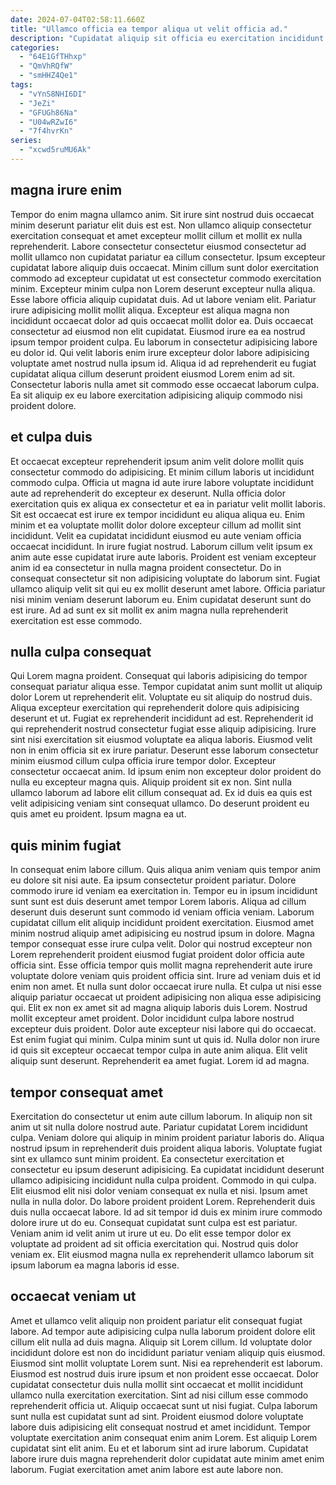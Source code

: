 ```yaml
---
date: 2024-07-04T02:58:11.660Z
title: "Ullamco officia ea tempor aliqua ut velit officia ad."
description: "Cupidatat aliquip sit officia eu exercitation incididunt culpa fugiat Lorem ad reprehenderit voluptate do elit velit. Enim eiusmod ad ea esse tempor deserunt laborum velit ad sunt do consectetur quis amet dolore."
categories:
  - "64E1GfTHhxp"
  - "QmVhRQfW"
  - "smHHZ4Qe1"
tags:
  - "vYnS8NHI6DI"
  - "JeZi"
  - "GFUGh86Na"
  - "U04wRZwI6"
  - "7f4hvrKn"
series:
  - "xcwd5ruMU6Ak"
---
```



## magna irure enim

Tempor do enim magna ullamco anim. Sit irure sint nostrud duis occaecat minim deserunt pariatur elit duis est est. Non ullamco aliquip consectetur exercitation consequat et amet excepteur mollit cillum et mollit ex nulla reprehenderit. Labore consectetur consectetur eiusmod consectetur ad mollit ullamco non cupidatat pariatur ea cillum consectetur. Ipsum excepteur cupidatat labore aliquip duis occaecat.
Minim cillum sunt dolor exercitation commodo ad excepteur cupidatat ut est consectetur commodo exercitation minim. Excepteur minim culpa non Lorem deserunt excepteur nulla aliqua. Esse labore officia aliquip cupidatat duis. Ad ut labore veniam elit. Pariatur irure adipisicing mollit mollit aliqua. Excepteur est aliqua magna non incididunt occaecat dolor ad quis occaecat mollit dolor ea. Duis occaecat consectetur ad eiusmod non elit cupidatat.
Eiusmod irure ea ea nostrud ipsum tempor proident culpa. Eu laborum in consectetur adipisicing labore eu dolor id. Qui velit laboris enim irure excepteur dolor labore adipisicing voluptate amet nostrud nulla ipsum id. Aliqua id ad reprehenderit eu fugiat cupidatat aliqua cillum deserunt proident eiusmod Lorem enim ad sit. Consectetur laboris nulla amet sit commodo esse occaecat laborum culpa. Ea sit aliquip ex eu labore exercitation adipisicing aliquip commodo nisi proident dolore.

## et culpa duis

Et occaecat excepteur reprehenderit ipsum anim velit dolore mollit quis consectetur commodo do adipisicing. Et minim cillum laboris ut incididunt commodo culpa. Officia ut magna id aute irure labore voluptate incididunt aute ad reprehenderit do excepteur ex deserunt. Nulla officia dolor exercitation quis ex aliqua ex consectetur et ea in pariatur velit mollit laboris. Sit est occaecat est irure ex tempor incididunt eu aliqua aliqua eu.
Enim minim et ea voluptate mollit dolor dolore excepteur cillum ad mollit sint incididunt. Velit ea cupidatat incididunt eiusmod eu aute veniam officia occaecat incididunt. In irure fugiat nostrud. Laborum cillum velit ipsum ex anim aute esse cupidatat irure aute laboris. Proident est veniam excepteur anim id ea consectetur in nulla magna proident consectetur.
Do in consequat consectetur sit non adipisicing voluptate do laborum sint. Fugiat ullamco aliquip velit sit qui eu ex mollit deserunt amet labore. Officia pariatur nisi minim veniam deserunt laborum eu. Enim cupidatat deserunt sunt do est irure. Ad ad sunt ex sit mollit ex anim magna nulla reprehenderit exercitation est esse commodo.

## nulla culpa consequat

Qui Lorem magna proident. Consequat qui laboris adipisicing do tempor consequat pariatur aliqua esse. Tempor cupidatat anim sunt mollit ut aliquip dolor Lorem ut reprehenderit elit. Voluptate eu sit aliquip do nostrud duis. Aliqua excepteur exercitation qui reprehenderit dolore quis adipisicing deserunt et ut.
Fugiat ex reprehenderit incididunt ad est. Reprehenderit id qui reprehenderit nostrud consectetur fugiat esse aliquip adipisicing. Irure sint nisi exercitation sit eiusmod voluptate ea aliqua laboris. Eiusmod velit non in enim officia sit ex irure pariatur.
Deserunt esse laborum consectetur minim eiusmod cillum culpa officia irure tempor dolor. Excepteur consectetur occaecat anim. Id ipsum enim non excepteur dolor proident do nulla eu excepteur magna quis. Aliquip proident sit ex non. Sint nulla ullamco laborum ad labore elit cillum consequat ad. Ex id duis ea quis est velit adipisicing veniam sint consequat ullamco. Do deserunt proident eu quis amet eu proident. Ipsum magna ea ut.

## quis minim fugiat

In consequat enim labore cillum. Quis aliqua anim veniam quis tempor anim eu dolore sit nisi aute. Ea ipsum consectetur proident pariatur. Dolore commodo irure id veniam ea exercitation in. Tempor eu in ipsum incididunt sunt sunt est duis deserunt amet tempor Lorem laboris. Aliqua ad cillum deserunt duis deserunt sunt commodo id veniam officia veniam. Laborum cupidatat cillum elit aliquip incididunt proident exercitation. Eiusmod amet minim nostrud aliquip amet adipisicing eu nostrud ipsum in dolore.
Magna tempor consequat esse irure culpa velit. Dolor qui nostrud excepteur non Lorem reprehenderit proident eiusmod fugiat proident dolor officia aute officia sint. Esse officia tempor quis mollit magna reprehenderit aute irure voluptate dolore veniam quis proident officia sint. Irure ad veniam duis et id enim non amet. Et nulla sunt dolor occaecat irure nulla. Et culpa ut nisi esse aliquip pariatur occaecat ut proident adipisicing non aliqua esse adipisicing qui. Elit ex non ex amet sit ad magna aliquip laboris duis Lorem. Nostrud mollit excepteur amet proident.
Dolor incididunt culpa labore nostrud excepteur duis proident. Dolor aute excepteur nisi labore qui do occaecat. Est enim fugiat qui minim. Culpa minim sunt ut quis id. Nulla dolor non irure id quis sit excepteur occaecat tempor culpa in aute anim aliqua. Elit velit aliquip sunt deserunt. Reprehenderit ea amet fugiat. Lorem id ad magna.

## tempor consequat amet

Exercitation do consectetur ut enim aute cillum laborum. In aliquip non sit anim ut sit nulla dolore nostrud aute. Pariatur cupidatat Lorem incididunt culpa. Veniam dolore qui aliquip in minim proident pariatur laboris do. Aliqua nostrud ipsum in reprehenderit duis proident aliqua laboris.
Voluptate fugiat sint ex ullamco sunt minim proident. Ea consectetur exercitation et consectetur eu ipsum deserunt adipisicing. Ea cupidatat incididunt deserunt ullamco adipisicing incididunt nulla culpa proident. Commodo in qui culpa. Elit eiusmod elit nisi dolor veniam consequat ex nulla et nisi. Ipsum amet nulla in nulla dolor.
Do labore proident proident Lorem. Reprehenderit duis duis nulla occaecat labore. Id ad sit tempor id duis ex minim irure commodo dolore irure ut do eu. Consequat cupidatat sunt culpa est est pariatur. Veniam anim id velit anim ut irure ut eu. Do elit esse tempor dolor ex voluptate ad proident ad sit officia exercitation qui. Nostrud quis dolor veniam ex. Elit eiusmod magna nulla ex reprehenderit ullamco laborum sit ipsum laborum ea magna laboris id esse.

## occaecat veniam ut

Amet et ullamco velit aliquip non proident pariatur elit consequat fugiat labore. Ad tempor aute adipisicing culpa nulla laborum proident dolore elit cillum elit nulla ad duis magna. Aliquip sit Lorem cillum. Id voluptate dolor incididunt dolore est non do incididunt pariatur veniam aliquip quis eiusmod. Eiusmod sint mollit voluptate Lorem sunt. Nisi ea reprehenderit est laborum. Eiusmod est nostrud duis irure ipsum et non proident esse occaecat. Dolor cupidatat consectetur duis nulla mollit sint occaecat et mollit incididunt ullamco nulla exercitation exercitation.
Sint ad nisi cillum esse commodo reprehenderit officia ut. Aliquip occaecat sunt ut nisi fugiat. Culpa laborum sunt nulla est cupidatat sunt ad sint. Proident eiusmod dolore voluptate labore duis adipisicing elit consequat nostrud et amet incididunt.
Tempor voluptate exercitation anim consequat enim anim Lorem. Est aliquip Lorem cupidatat sint elit anim. Eu et et laborum sint ad irure laborum. Cupidatat labore irure duis magna reprehenderit dolor cupidatat aute minim amet enim laborum. Fugiat exercitation amet anim labore est aute labore non.

